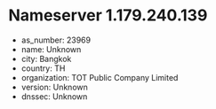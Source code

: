 # Nameserver 1.179.240.139

* as_number: 23969
* name: Unknown
* city: Bangkok
* country: TH
* organization: TOT Public Company Limited
* version: Unknown
* dnssec: Unknown
